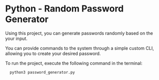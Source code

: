 # Python - Random Password Generator

Using this project, you can generate passwords randomly based on the your input.

You can provide commands to the system through a simple custom CLI, allowing you to create your desired password.

To run the project, execute the following command in the terminal:

```bash
  python3 password_generator.py
```
